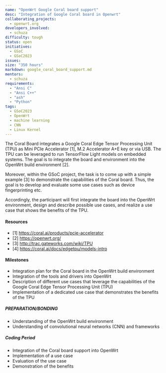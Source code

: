 ```yaml
---
name: "OpenWrt Google Coral board support"
desc: "Integration of Google Coral board in Openwrt"
collaborating_projects:
  - openwrt.org
developers_involved:
  - schuza
difficulty: tough
status: open
initiatives:
  - GSoC
  - GSoC2023
issues:
size: "350 hours"
markdown: google_coral_board_support.md
mentors:
  - schuza
requirements:
  - "Ansi C"
  - "Ansi C++"
  - "ash"
  - "Python"
tags:
  - GSoC2023
  - OpenWrt
  - machine learning
  - CNN
  - Linux Kernel
---
```


The Coral Board integrates a Google Coral Edge Tensor Processing Unit (TPU) as Mini PCIe Accelerator [1],
M.2 Accelerator A+E key or via USB. The TPU can be leveraged to run TensorFlow Light models on embedded systems. The goal is to integrate the board and environment into the OpenWrt build environment [2].

Moreover, within the GSoC project, the task is to come up with a simple example [3] to demonstrate the capabilities of the Coral board. Thus, the goal is to develop and evaluate some use cases such as device fingerprinting etc.

Accordingly, the participant will first integrate the board into the OpenWrt environment, design and describe possible use cases, and realize a use case that shows the benefits of the TPU.

#### Resources

* [1] https://coral.ai/products/pcie-accelerator
* [2] https://openwrt.org/
* [3] http://trac.gateworks.com/wiki/TPU
* [4] https://coral.ai/docs/edgetpu/models-intro


#### Milestones

* Integration plan for the Coral board in the OpenWrt build environment
* Integration of the tools and drivers into OpenWrt
* Description of different use cases that leverage the capabilities of the Google Coral Edge Tensor Processing Unit (TPU)
* Implementation of a dedicated use case that demonstrates the benefits of the TPU

##### PREPARATION/BONDING

* Understanding of the OpenWrt build environment
* Understanding of convolutional neural networks (CNN) and frameworks

##### Coding Period

* Integration of the Coral board support into OpenWrt
* Implementation of a use case
* Evaluation of the use case
* Demonstration of the benefits
